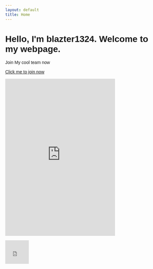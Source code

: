 ```yaml
---
layout: default
title: Home 
---
```

<html lang="{{ site.lang | default: "en-US" }}">
  <head>
    <meta charset="UTF-8">
    <title>Home</title>
    </head>
  <body>
<h1 style="font-family:arial">Hello, I'm  blazter1324. 
Welcome to my webpage.</h1>

<p style="font-family:arial">Join My cool team now</p>
<p style="font-family:arial"><a href="https://discord.gg/JxNZD2kRFb">Click me to join now</a></p>
<p><iframe src="https://discord.com/widget?id=822335430665043978&amp;theme=light" width="350" height="500" frameborder="0" sandbox="allow-popups allow-popups-to-escape-sandbox allow-same-origin allow-scripts"></iframe></p>
<p><iframe width="75.25" height="75.25" src="https://www.youtube.com/embed/hq4mrz0qa_k?&autoplay=1" title="YouTube video player" frameborder="0" allow="accelerometer; autoplay; clipboard-write; encrypted-media; gyroscope; picture-in-picture" allowfullscreen></iframe></p>
    </body>
  </html>
